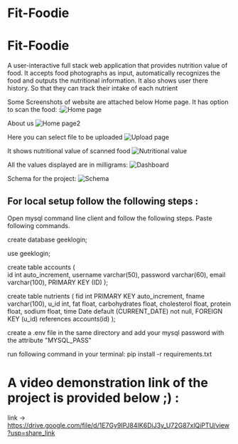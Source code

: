 # Fit-Foodie

# Fit-Foodie

A user-interactive full stack web application that provides nutrition value of food.
It accepts food photographs as input, automatically recognizes the food and outputs the nutritional information.
It also shows user there history. So that they can track their intake of each nutrient

Some Screenshots of website are attached below
Home page. It has option to scan the food:
:![Home page](https://user-images.githubusercontent.com/85441257/218382738-6b320d25-f400-4a61-9d75-c8855634fb83.png)

About us ![Home page2](https://user-images.githubusercontent.com/85441257/218383005-04429b2e-b0f0-4077-bba5-6b9dfe73b42b.png)

Here you can select file to be uploaded
![Upload page](https://user-images.githubusercontent.com/85441257/218383036-f616ba1e-0e37-4937-87e7-4dfa66c1e989.png)

It shows nutritional value of scanned food
![Nutritional value](https://user-images.githubusercontent.com/85441257/218383152-7d74018b-5cd8-40d4-bda6-438ee11e3ece.png)

All the values displayed are in milligrams:
![Dashboard](https://user-images.githubusercontent.com/85441257/218383218-e3621e10-cd97-4936-9971-9fe002a53be8.png)

Schema for the project:
![Schema](https://user-images.githubusercontent.com/85441257/218472406-07bca278-9036-474d-9a5a-20a98c88907e.png)

## For local setup follow the following steps :

Open mysql command line client and follow the following steps.
Paste following commands.

create database geeklogin;

use geeklogin;

create table accounts
(  
 id int auto_increment,
username varchar(50),
password varchar(60),
email varchar(100),
PRIMARY KEY (ID)
);

create table nutrients (
fid int PRIMARY KEY auto_increment,
fname varchar(100),
u_id int,
fat float,
carbohydrates float,
cholesterol float,
protein float,
sodium float,
time Date default (CURRENT_DATE) not null,
FOREIGN KEY (u_id) references accounts(id)
);

create a .env file in the same directory and add your mysql password with the attribute "MYSQL_PASS"

run following command in your terminal:
pip install -r requirements.txt

# A video demonstration link of the project is provided below ;) :

link -> https://drive.google.com/file/d/1E7Gy9IPJ84IK6DiJ3y_U72G87xlQiPTU/view?usp=share_link
